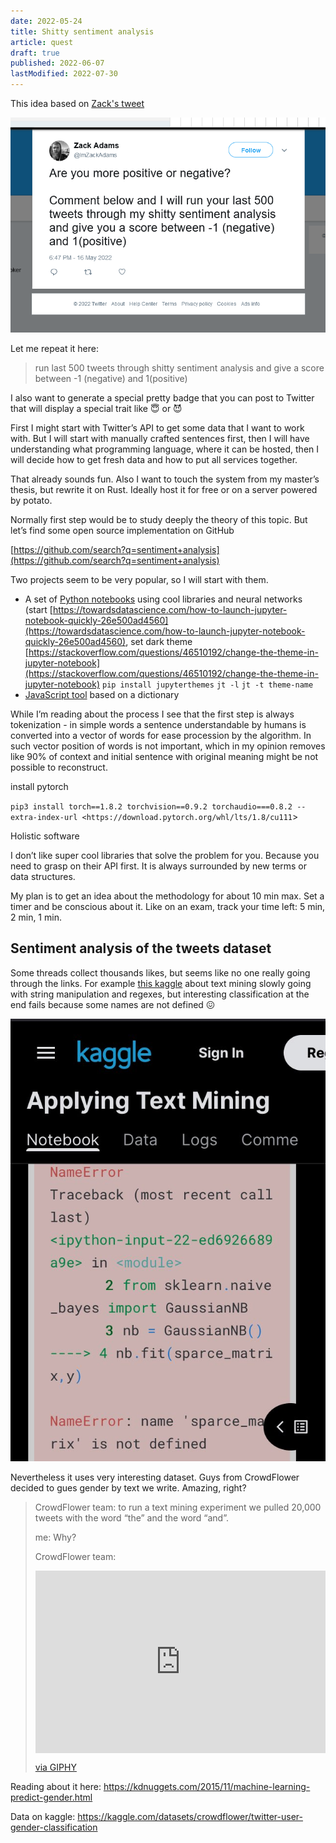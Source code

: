 ```yaml
---
date: 2022-05-24
title: Shitty sentiment analysis
article: quest
draft: true
published: 2022-06-07
lastModified: 2022-07-30
---
```


This idea based on [Zack's tweet](https://web.archive.org/web/20220517014800/https://twitter.com/ImZackAdams/status/1526378770277576704)

![Are you more positive or negative? Comment below and I will run your last 500 tweets through my shitty sentiment analysis and give you a score between -1 (negative) and 1(positive)](./are_you_positive_or_negative.png)

Let me repeat it here:

> run last 500 tweets through shitty sentiment analysis and give a score between -1 (negative) and 1(positive)

I also want to generate a special pretty badge that you can post to Twitter that will display a special trait like 😇 or 😈

First I might start with Twitter’s API to get some data that I want to work with. But I will start with manually crafted sentences first, then I will have understanding what programming language, where it can be hosted, then I will decide how to get fresh data and how to put all services together.

That already sounds fun. Also I want to touch the system from my master’s thesis, but rewrite it on Rust. Ideally host it for free or on a server powered by potato.

Normally first step would be to study deeply the theory of this topic. But let’s find some open source implementation on GitHub

[https://github.com/search?q=sentiment+analysis](https://github.com/search?q=sentiment+analysis)

Two projects seem to be very popular, so I will start with them.

- A set of [Python notebooks](https://github.com/bentrevett/pytorch-sentiment-analysis) using cool libraries and neural networks (start [https://towardsdatascience.com/how-to-launch-jupyter-notebook-quickly-26e500ad4560](https://towardsdatascience.com/how-to-launch-jupyter-notebook-quickly-26e500ad4560), set dark theme [https://stackoverflow.com/questions/46510192/change-the-theme-in-jupyter-notebook](https://stackoverflow.com/questions/46510192/change-the-theme-in-jupyter-notebook) `pip install jupyterthemes` `jt -l` `jt -t theme-name`
- [JavaScript tool](https://github.com/thisandagain/sentiment) based on a dictionary

While I’m reading about the process I see that the first step is always tokenization - in simple words a sentence understandable by humans is converted into a vector of words for ease procession by the algorithm. In such vector position of words is not important, which in my opinion removes like 90% of context and initial sentence with original meaning might be not possible to reconstruct.

install pytorch

`pip3 install torch==1.8.2 torchvision==0.9.2 torchaudio===0.8.2 --extra-index-url <https://download.pytorch.org/whl/lts/1.8/cu111`>

Holistic software

I don’t like super cool libraries that solve the problem for you. Because you need to grasp on their API first. It is always surrounded by new terms or data structures.

My plan is to get an idea about the methodology for about 10 min max. Set a timer and be conscious about it. Like on an exam, track your time left: 5 min, 2 min, 1 min.
## Sentiment analysis of the tweets dataset

Some threads collect thousands likes, but seems like no one really going through the links. For example [this kaggle](https://www.kaggle.com/code/kanncaa1/applying-text-mining/notebook) about text mining slowly going with string manipulation and regexes, but interesting classification at the end fails because some names are not defined 😖

![error in the notebook](./kaggle-applying-text-mining-error.jpg)

Nevertheless it uses very interesting dataset. Guys from CrowdFlower decided to gues gender by text we write. Amazing, right?

> CrowdFlower team: to run a text mining experiment we pulled 20,000 tweets with the word “the” and the word “and”.
>
> me: Why?
>
> CrowdFlower team:
> <div style="width:100%;height:0;padding-bottom:63%;position:relative;"><iframe src="https://giphy.com/embed/8GclDP2l4qbx6" width="100%" height="100%" style="position:absolute" frameBorder="0" class="giphy-embed" allowFullScreen></iframe></div><p><a href="https://giphy.com/gifs/lol-gif-shrugging-shrug-8GclDP2l4qbx6">via GIPHY</a></p>

Reading about it here: https://kdnuggets.com/2015/11/machine-learning-predict-gender.html

Data on kaggle: https://kaggle.com/datasets/crowdflower/twitter-user-gender-classification